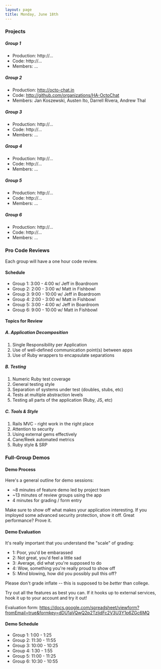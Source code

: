 ```yaml
---
layout: page
title: Monday, June 18th
---
```


### Projects

##### Group 1

* Production: http://...
* Code: http://...
* Members: ...

##### Group 2

* Production: http://octo-chat.in
* Code: http://github.com/organizations/HA-OctoChat
* Members: Jan Koszewski, Austen Ito, Darrell Rivera, Andrew Thal

##### Group 3

* Production: http://...
* Code: http://...
* Members: ...

##### Group 4

* Production: http://...
* Code: http://...
* Members: ...

##### Group 5

* Production: http://...
* Code: http://...
* Members: ...

##### Group 6

* Production: http://...
* Code: http://...
* Members: ...

### Pro Code Reviews

Each group will have a one hour code review.

#### Schedule

* Group 1: 3:00 - 4:00 w/ Jeff in Boardroom
* Group 2: 2:00 - 3:00 w/ Matt in Fishbowl
* Group 3: 9:00 - 10:00 w/ Jeff in Boardroom
* Group 4: 2:00 - 3:00 w/ Matt in Fishbowl
* Group 5: 3:00 - 4:00 w/ Jeff in Boardroom
* Group 6: 9:00 - 10:00 w/ Matt in Fishbowl

#### Topics for Review

##### A. Application Decomposition
    
1. Single Responsibility per Application
2. Use of well-defined communication point(s) between apps
3. Use of Ruby wrappers to encapsulate separations

##### B. Testing

1. Numeric Ruby test coverage
2. General testing style
3. Separation of systems under test (doubles, stubs, etc)
4. Tests at multiple abstraction levels
5. Testing all parts of the application (Ruby, JS, etc)

##### C. Tools & Style

1. Rails MVC - right work in the right place
2. Attention to security
3. Using external gems effectively
4. Cane/Reek automated metrics
5. Ruby style & SRP

### Full-Group Demos

#### Demo Process

Here's a general outline for demo sessions:

* ~8 minutes of feature demo led by project team
* ~13 minutes of review groups using the app
* 4 minutes for grading / form entry

Make sure to show off what makes your application interesting. If you imployed some advanced security protection, show it off. Great performance? Prove it.

#### Demo Evaluation

It's really important that you understand the "scale" of grading:

* 1: Poor, you'd be embarassed
* 2: Not great, you'd feel a little sad
* 3: Average, did what you're supposed to do
* 4: Wow, something you're really proud to show off
* 5: Mind blowing, how did you possibly pull this off?

Please don't grade inflate -- this is supposed to be *better* than college.

Try out all the features as best you can. If it hooks up to external services, hook it up to your account and try it out!

Evaluation form: https://docs.google.com/spreadsheet/viewform?fromEmail=true&formkey=dDU1aVQwQ2p2TzljdFc2V3U3Y1p6ZGc6MQ

#### Demo Schedule

* Group 1: 1:00 - 1:25
* Group 2: 11:30 - 11:55
* Group 3: 10:00 - 10:25
* Group 4: 1:30 - 1:55
* Group 5: 11:00 - 11:25
* Group 6: 10:30 - 10:55
